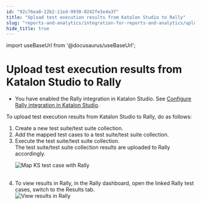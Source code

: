 ```yaml
---
id: "92c76ea0-22b2-11ed-9930-0242fe3e4a3f"
title: "Upload test execution results from Katalon Studio to Rally"
slug: "reports-and-analytics/integration-for-reports-and-analytics/upload-test-execution-results-from-katalon-studio-to-rally"
hide_title: true
---
```

import useBaseUrl from '@docusaurus/useBaseUrl';


# <a id="task-6070" class="anchor_top_offset"/><a id="ariaid-title1" class="anchor_top_offset"/>Upload test execution results from Katalon Studio to Rally

<div xmlns="http://www.w3.org/1999/xhtml" className="section prereq p"><ul className="ul"><li className="li"><p className="p">You have enabled the Rally integration in <span className="ph">Katalon Studio</span>. See <a className="xref" href="/test-management/integration-for-test-management/configure-rally-integration-in-katalon-studio">Configure Rally integration in <span className="ph">Katalon Studio</span></a>.</p></li></ul></div>
<section xmlns="http://www.w3.org/1999/xhtml" className="section context">To upload test execution results from <span className="ph">Katalon Studio</span> to Rally, do as follows:</section> 
<ol xmlns="http://www.w3.org/1999/xhtml" className="ol steps"><li className="li step stepexpand"><span className="ph cmd">Create a new test suite/test suite collection.</span></li><li className="li step stepexpand"><span className="ph cmd">Add the mapped test cases to a test suite/test suite collection.</span></li><li className="li step stepexpand"><span className="ph cmd">Execute the test suite/test suite collection.</span><div className="itemgroup stepresult">The test suite/test suite collection results are uploaded to Rally accordingly.<p className="p"><img className="image" src={useBaseUrl("https://github.com/katalon-studio/docs-images/raw/master/katalon-studio/docs/rally-integration/KS-RALLY-Test-results-uploaded-to-Rally.png")} alt="Map KS test case with Rally" /><br /><br /></p></div></li><li className="li step stepexpand"><span className="ph cmd">To view results in Rally, in the Rally dashboard, open the linked Rally test cases, switch to the <span className="ph uicontrol">Results</span> tab.</span><div className="itemgroup stepxmp"><img className="image" src={useBaseUrl("https://github.com/katalon-studio/docs-images/raw/master/katalon-studio/docs/rally-integration/KS-RALLY-View-results-in-Rally.png")} alt="View results in Rally" /><br /><br /></div></li></ol> 
